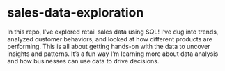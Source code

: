 # sales-data-exploration
In this repo, I’ve explored retail sales data using SQL! I’ve dug into trends, analyzed customer behaviors, and looked at how different products are performing. This is all about getting hands-on with the data to uncover insights and patterns. It’s a fun way I’m learning more about data analysis and how businesses can use data to drive decisions.
